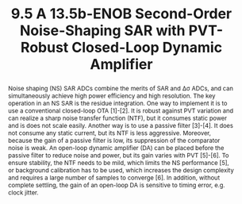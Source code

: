 ---
title: 9.5 A 13.5b-ENOB Second-Order Noise-Shaping SAR with PVT-Robust Closed-Loop Dynamic Amplifier

authors:
- Xiyuan Tang
- Xiangxing Yang
- Wenda Zhao
- Chen-Kai Hsu
- Jiaxin Liu
- Linxiao Shen
- Abhishek Mukherjee
- Wei Shi
- David Z. Pan
- Nan Sun

publishDate: "2020-02-16"

summary: ISSCC, 2020

abstract: "Noise shaping (NS) SAR ADCs combine the merits of SAR and Δσ ADCs, and can simultaneously achieve high power efficiency and high resolution. The key operation in an NS SAR is the residue integration. One way to implement it is to use a conventional closed-loop OTA [1]-[2]. It is robust against PVT variation and can realize a sharp noise transfer function (NTF), but it consumes static power and is does not scale easily. Another way is to use a passive filter [3]-[4]. It does not consume any static current, but its NTF is less aggressive. Moreover, because the gain of a passive filter is low, its suppression of the comparator noise is weak. An open-loop dynamic amplifier (DA) can be placed before the passive filter to reduce noise and power, but its gain varies with PVT [5]-[6]. To ensure stability, the NTF needs to be mild, which limits the NS performance [5], or background calibration has to be used, which increases the design complexity and requires a large number of samples to converge [6]. In addition, without complete settling, the gain of an open-loop DA is sensitive to timing error, e.g. clock jitter."

publication_types: ["1"]

publication: "2020 IEEE International Solid- State Circuits Conference - (ISSCC)"



links:
- name: IEEE Xplore
  url: https://ieeexplore.ieee.org/document/9063058/
---